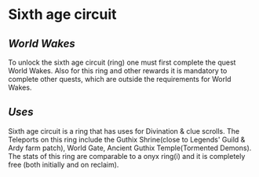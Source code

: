 # Sixth age circuit
## _World Wakes_
To unlock the sixth age circuit (ring) one must first complete the quest World Wakes.
Also for this ring and other rewards it is mandatory to complete other quests, which are outside the requirements for World Wakes.

## _Uses_
Sixth age circuit is a ring that has uses for Divination & clue scrolls.
The Teleports on this ring include the Guthix Shrine(close to Legends' Guild & Ardy farm patch), World Gate, Ancient Guthix Temple(Tormented Demons).
The stats of this ring are comparable to a onyx ring(i) and it is completely free (both initially and on reclaim).